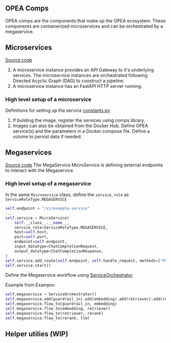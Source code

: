 ## OPEA Comps
OPEA comps are the components that make up the OPEA ecosystem. These components are containerized microservices and can be orchestrated by a megaservice.

## Microservices
[Source code](https://github.com/opea-project/GenAIComps/tree/main/comps/cores/mega)
1. A microservice instance provides an API Gateway to it's underlying services. The microservice instances are orchestrated following Directed Acyclic Graph (DAG) to construct a pipeline.
2. A microservice instance has an FastAPI HTTP server running. 

### High level setup of a microservice
Definitions for setting up the service [constants.py](https://github.com/opea-project/GenAIComps/blob/main/comps/cores/mega/constants.py)
1. If building the image, register the services using comps library.
2. Images can also be obtained from the Docker Hub. Define OPEA service(s) and the parameters in a Docker compose file. Define a volume to persist data if needed.

## Megaservices
[Source code](https://github.com/opea-project/GenAIComps/tree/main/comps/cores/mega)
The MegaService MicroService is defining external endpoints to interact with the Megaservice

### High level setup of a megaservice
In the same `Microservice` class, define the `service_role` as `ServiceRoleType.MEGASERVICE`
```python
self.endpoint = "/v1/example-service"
...
self.service = MicroService(
    self.__class__.__name__,
    service_role=ServiceRoleType.MEGASERVICE,
    host=self.host,
    port=self.port,
    endpoint=self.endpoint,
    input_datatype=ChatCompletionRequest,
    output_datatype=ChatCompletionResponse,
)
self.service.add_route(self.endpoint, self.handle_request, methods=["POST"])
self.service.start()
```

Define the Megaservice workflow using [ServiceOrchestrator](https://github.com/opea-project/GenAIComps/blob/main/comps/cores/mega/orchestrator.py)

Example from Exampro:

```python
self.megaservice = ServiceOrchestrator()
self.megaservice.add(guardrail_in).add(embedding).add(retriever).add(rerank).add(llm)
self.megaservice.flow_to(guardrail_in, embedding)
self.megaservice.flow_to(embedding, retriever)
self.megaservice.flow_to(retriever, rerank)
self.megaservice.flow_to(rerank, llm)
```

## Helper utilies (WIP)

